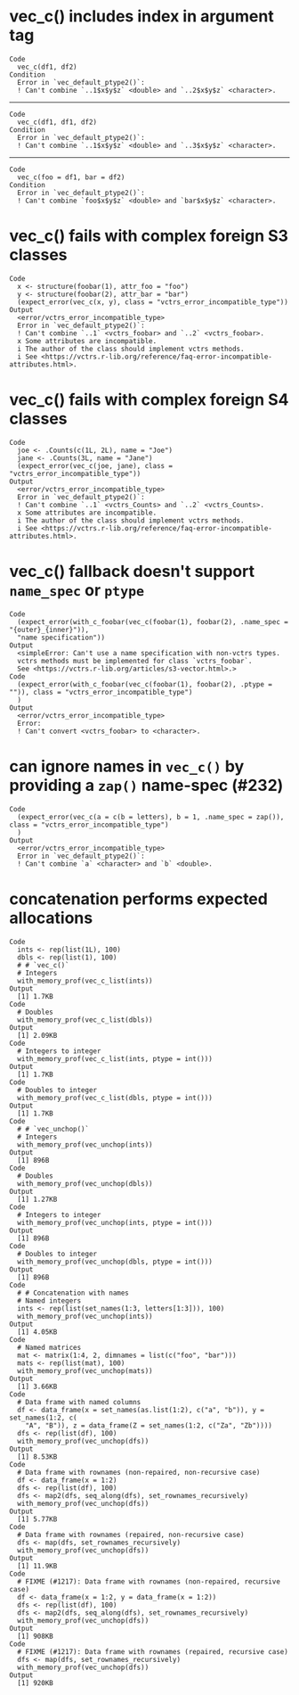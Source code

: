 # vec_c() includes index in argument tag

    Code
      vec_c(df1, df2)
    Condition
      Error in `vec_default_ptype2()`:
      ! Can't combine `..1$x$y$z` <double> and `..2$x$y$z` <character>.

---

    Code
      vec_c(df1, df1, df2)
    Condition
      Error in `vec_default_ptype2()`:
      ! Can't combine `..1$x$y$z` <double> and `..3$x$y$z` <character>.

---

    Code
      vec_c(foo = df1, bar = df2)
    Condition
      Error in `vec_default_ptype2()`:
      ! Can't combine `foo$x$y$z` <double> and `bar$x$y$z` <character>.

# vec_c() fails with complex foreign S3 classes

    Code
      x <- structure(foobar(1), attr_foo = "foo")
      y <- structure(foobar(2), attr_bar = "bar")
      (expect_error(vec_c(x, y), class = "vctrs_error_incompatible_type"))
    Output
      <error/vctrs_error_incompatible_type>
      Error in `vec_default_ptype2()`:
      ! Can't combine `..1` <vctrs_foobar> and `..2` <vctrs_foobar>.
      x Some attributes are incompatible.
      i The author of the class should implement vctrs methods.
      i See <https://vctrs.r-lib.org/reference/faq-error-incompatible-attributes.html>.

# vec_c() fails with complex foreign S4 classes

    Code
      joe <- .Counts(c(1L, 2L), name = "Joe")
      jane <- .Counts(3L, name = "Jane")
      (expect_error(vec_c(joe, jane), class = "vctrs_error_incompatible_type"))
    Output
      <error/vctrs_error_incompatible_type>
      Error in `vec_default_ptype2()`:
      ! Can't combine `..1` <vctrs_Counts> and `..2` <vctrs_Counts>.
      x Some attributes are incompatible.
      i The author of the class should implement vctrs methods.
      i See <https://vctrs.r-lib.org/reference/faq-error-incompatible-attributes.html>.

# vec_c() fallback doesn't support `name_spec` or `ptype`

    Code
      (expect_error(with_c_foobar(vec_c(foobar(1), foobar(2), .name_spec = "{outer}_{inner}")),
      "name specification"))
    Output
      <simpleError: Can't use a name specification with non-vctrs types.
      vctrs methods must be implemented for class `vctrs_foobar`.
      See <https://vctrs.r-lib.org/articles/s3-vector.html>.>
    Code
      (expect_error(with_c_foobar(vec_c(foobar(1), foobar(2), .ptype = "")), class = "vctrs_error_incompatible_type")
      )
    Output
      <error/vctrs_error_incompatible_type>
      Error:
      ! Can't convert <vctrs_foobar> to <character>.

# can ignore names in `vec_c()` by providing a `zap()` name-spec (#232)

    Code
      (expect_error(vec_c(a = c(b = letters), b = 1, .name_spec = zap()), class = "vctrs_error_incompatible_type")
      )
    Output
      <error/vctrs_error_incompatible_type>
      Error in `vec_default_ptype2()`:
      ! Can't combine `a` <character> and `b` <double>.

# concatenation performs expected allocations

    Code
      ints <- rep(list(1L), 100)
      dbls <- rep(list(1), 100)
      # # `vec_c()` 
      # Integers
      with_memory_prof(vec_c_list(ints))
    Output
      [1] 1.7KB
    Code
      # Doubles
      with_memory_prof(vec_c_list(dbls))
    Output
      [1] 2.09KB
    Code
      # Integers to integer
      with_memory_prof(vec_c_list(ints, ptype = int()))
    Output
      [1] 1.7KB
    Code
      # Doubles to integer
      with_memory_prof(vec_c_list(dbls, ptype = int()))
    Output
      [1] 1.7KB
    Code
      # # `vec_unchop()` 
      # Integers
      with_memory_prof(vec_unchop(ints))
    Output
      [1] 896B
    Code
      # Doubles
      with_memory_prof(vec_unchop(dbls))
    Output
      [1] 1.27KB
    Code
      # Integers to integer
      with_memory_prof(vec_unchop(ints, ptype = int()))
    Output
      [1] 896B
    Code
      # Doubles to integer
      with_memory_prof(vec_unchop(dbls, ptype = int()))
    Output
      [1] 896B
    Code
      # # Concatenation with names
      # Named integers
      ints <- rep(list(set_names(1:3, letters[1:3])), 100)
      with_memory_prof(vec_unchop(ints))
    Output
      [1] 4.05KB
    Code
      # Named matrices
      mat <- matrix(1:4, 2, dimnames = list(c("foo", "bar")))
      mats <- rep(list(mat), 100)
      with_memory_prof(vec_unchop(mats))
    Output
      [1] 3.66KB
    Code
      # Data frame with named columns
      df <- data_frame(x = set_names(as.list(1:2), c("a", "b")), y = set_names(1:2, c(
        "A", "B")), z = data_frame(Z = set_names(1:2, c("Za", "Zb"))))
      dfs <- rep(list(df), 100)
      with_memory_prof(vec_unchop(dfs))
    Output
      [1] 8.53KB
    Code
      # Data frame with rownames (non-repaired, non-recursive case)
      df <- data_frame(x = 1:2)
      dfs <- rep(list(df), 100)
      dfs <- map2(dfs, seq_along(dfs), set_rownames_recursively)
      with_memory_prof(vec_unchop(dfs))
    Output
      [1] 5.77KB
    Code
      # Data frame with rownames (repaired, non-recursive case)
      dfs <- map(dfs, set_rownames_recursively)
      with_memory_prof(vec_unchop(dfs))
    Output
      [1] 11.9KB
    Code
      # FIXME (#1217): Data frame with rownames (non-repaired, recursive case)
      df <- data_frame(x = 1:2, y = data_frame(x = 1:2))
      dfs <- rep(list(df), 100)
      dfs <- map2(dfs, seq_along(dfs), set_rownames_recursively)
      with_memory_prof(vec_unchop(dfs))
    Output
      [1] 908KB
    Code
      # FIXME (#1217): Data frame with rownames (repaired, recursive case)
      dfs <- map(dfs, set_rownames_recursively)
      with_memory_prof(vec_unchop(dfs))
    Output
      [1] 920KB

